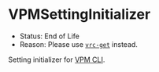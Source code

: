 # VPMSettingInitializer
* Status: End of Life
* Reason: Please use [`vrc-get`](https://github.com/vrc-get/vrc-get) instead.

Setting initializer for [VPM CLI](https://vcc.docs.vrchat.com/vpm/cli/).
